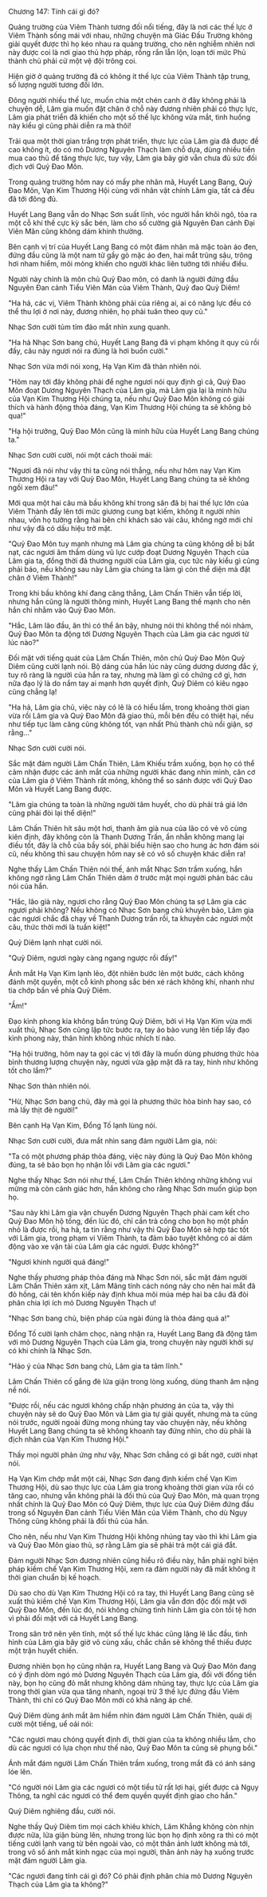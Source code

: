 




Chương 147: Tính cái gì đó?




Quảng trường của Viêm Thành tương đối nổi tiếng, đây là nơi các thế lực ở Viêm Thành sống mái với nhau, những chuyện mà Giác Đấu Trường không giải quyết được thì họ kéo nhau ra quảng trường, cho nên nghiễm nhiên nơi này được coi là nơi giao thủ hợp pháp, rồng rắn lẫn lộn, loạn tới mức Phủ thành chủ phải cử một vệ đội trông coi.

Hiện giờ ở quảng trường đã có không ít thế lực của Viêm Thành tập trung, số lượng người tương đối lớn.

Đông người nhiều thế lực, muốn chia một chén canh ở đây không phải là chuyện dễ, Lâm gia muốn đặt chân ở chỗ này đương nhiên phải có thực lực, Lâm gia phát triển đã khiến cho một số thế lực không vừa mắt, tình huống này kiểu gì cũng phải diễn ra mà thôi!

Trải qua một thời gian trắng trợn phát triển, thực lực của Lâm gia đã được đề cao không ít, do có mỏ Dương Nguyên Thạch làm chỗ dựa, dùng nhiều tiền mua cao thủ để tăng thực lực, tuy vậy, Lâm gia bây giờ vẫn chưa đủ sức đối địch với Quỷ Đao Môn.

Trong quảng trường hôm nay có mấy phe nhân mã, Huyết Lang Bang, Quỷ Đao Môn, Vạn Kim Thương Hội cùng với nhân vật chính Lâm gia, tất cả đều đã tới đông đủ.

Huyết Lang Bang vẫn do Nhạc Sơn suất lĩnh, vóc người hắn khôi ngô, tỏa ra một cỗ khí thế cực kỳ sắc bén, làm cho số cường giả Nguyên Đan cảnh Đại Viên Mãn cũng không dám khinh thường.

Bên cạnh vị trí của Huyết Lang Bang có một đám nhân mã mặc toàn áo đen, đứng đầu cũng là một nam tử gầy gò mặc áo đen, hai mắt trũng sâu, trông hơi nham hiểm, môi mỏng khiến cho người khác liên tưởng tới nhiều điều.

Người này chính là môn chủ Quỷ Đao môn, có danh là người đứng đầu Nguyên Đan cảnh Tiểu Viên Mãn của Viêm Thành, Quỷ đao Quỷ Diêm!

"Ha hả, các vị, Viêm Thành không phải của riêng ai, ai có năng lực đều có thể thu lợi ở nơi này, đương nhiên, họ phải tuân theo quy củ."

Nhạc Sơn cười tủm tỉm đảo mắt nhìn xung quanh.

"Ha hả Nhạc Sơn bang chủ, Huyết Lang Bang đã vi phạm không ít quy củ rồi đấy, câu này ngươi nói ra đúng là hơi buồn cười."

Nhạc Sơn vừa mới nói xong, Hạ Vạn Kim đã thản nhiên nói.

"Hôm nay tới đây không phải để nghe ngươi nói quy định gì cả, Quỷ Đao Môn đoạt Dương Nguyên Thạch của Lâm gia, mà Lâm gia lại là minh hữu của Vạn Kim Thương Hội chúng ta, nếu như Quỷ Đao Môn không có giải thích và hành động thỏa đáng, Vạn Kim Thương Hội chúng ta sẽ không bỏ qua!"

"Hạ hội trưởng, Quỷ Đao Môn cũng là minh hữu của Huyết Lang Bang chúng ta."

Nhạc Sơn cười cười, nói một cách thoải mái:

"Ngươi đã nói như vậy thì ta cũng nói thẳng, nếu như hôm nay Vạn Kim Thương Hội ra tay với Quỷ Đao Môn, Huyết Lang Bang chúng ta sẽ không ngồi xem đâu!"

Mới qua một hai câu mà bầu không khí trong sân đã bị hai thế lực lớn của Viêm Thành đẩy lên tới mức giương cung bạt kiếm, không ít người nhìn nhau, vốn họ tưởng rằng hai bên chỉ khách sáo vài câu, không ngờ mới chỉ như vậy đã có dấu hiệu trở mặt.

"Quỷ Đao Môn tuy mạnh nhưng mà Lâm gia chúng ta cũng không dễ bị bắt nạt, các ngươi âm thầm dùng vũ lực cướp đoạt Dương Nguyên Thạch của Lâm gia ta, đồng thời đả thương người của Lâm gia, cục tức này kiểu gì cũng phải báo, nếu không sau này Lâm gia chúng ta làm gì còn thể diện mà đặt chân ở Viêm Thành!"

Trong khi bầu không khí đang căng thẳng, Lâm Chấn Thiên vẫn tiếp lời, nhưng hắn cũng là người thông minh, Huyết Lang Bang thế mạnh cho nên hắn chỉ nhằm vào Quỷ Đao Môn.

"Hắc, Lâm lão đầu, ăn thì có thể ăn bậy, nhưng nói thì không thể nói nhảm, Quỷ Đao Môn ta động tới Dương Nguyên Thạch của Lâm gia các ngươi từ lúc nào?"

Đối mặt với tiếng quát của Lâm Chấn Thiên, môn chủ Quỷ Đao Môn Quỷ Diêm cũng cười lạnh nói. Bộ dáng của hắn lúc này cũng dương dương đắc ý, tuy rõ ràng là người của hắn ra tay, nhưng mà làm gì có chứng cớ gì, hơn nữa đạo lý là do nắm tay ai mạnh hơn quyết định, Quỷ Diêm có kiêu ngạo cũng chẳng lạ!

"Ha hả, Lâm gia chủ, việc này có lẽ là có hiểu lầm, trong khoảng thời gian vừa rồi Lâm gia và Quỷ Đao Môn đã giao thủ, mỗi bên đều có thiệt hại, nếu như tiếp tục làm căng cũng không tốt, vạn nhất Phủ thành chủ nổi giận, sợ rằng..."

Nhạc Sơn cười cười nói.

Sắc mặt đám người Lâm Chấn Thiên, Lâm Khiếu trầm xuống, bọn họ có thể cảm nhận được các ánh mắt của những người khác đang nhìn mình, căn cơ của Lâm gia ở Viêm Thành rất mỏng, không thể so sánh được với Quỷ Đao Môn và Huyết Lang Bang được.

"Lâm gia chúng ta toàn là những người tâm huyết, cho dù phải trả giá lớn cũng phải đòi lại thể diện!"

Lâm Chấn Thiên hít sâu một hơi, thanh âm già nua của lão có vẻ vô cùng kiên định, đây không còn là Thanh Dương Trấn, ẩn nhẫn không mang lại điều tốt, đây là chỗ của bầy sói, phải biểu hiện sao cho hung ác hơn đám sói cũ, nếu không thì sau chuyện hôm nay sẽ có vô số chuyện khác diễn ra!

Nghe thấy Lâm Chấn Thiên nói thế, ánh mắt Nhạc Sơn trầm xuống, hắn không ngờ rằng Lâm Chấn Thiên dám ở trước mặt mọi người phản bác câu nói của hắn.

"Hắc, lão già này, ngươi cho rằng Quỷ Đao Môn chúng ta sợ Lâm gia các ngươi phải không? Nếu không có Nhạc Sơn bang chủ khuyên bảo, Lâm gia các ngươi chắc đã chạy về Thanh Dương trấn rồi, ta khuyên các ngươi một câu, thức thời mới là tuấn kiệt!"

Quỷ Diêm lạnh nhạt cười nói.

"Quỷ Diêm, ngươi ngày càng ngang ngược rồi đấy!"

Ánh mắt Hạ Vạn Kim lạnh lẽo, đột nhiên bước lên một bước, cách không đánh một quyền, một cỗ kình phong sắc bén xé rách không khí, nhanh như tia chớp bắn về phía Quỷ Diêm.

"Ầm!"

Đạo kình phong kia không bắn trúng Quỷ Diêm, bởi vì Hạ Vạn Kim vừa mới xuất thủ, Nhạc Sơn cũng lập tức bước ra, tay áo bào vung lên tiếp lấy đạo kình phong này, thân hình không nhúc nhích tí nào.

"Hạ hội trưởng, hôm nay ta gọi các vị tới đây là muốn dùng phương thức hòa bình thương lượng chuyện này, ngươi vừa gặp mặt đã ra tay, hình như không tốt cho lắm?"

Nhạc Sơn thản nhiên nói.

"Hừ, Nhạc Sơn bang chủ, đây mà gọi là phương thức hòa bình hay sao, có mà lấy thịt đè người!"

Bên cạnh Hạ Vạn Kim, Đổng Tố lạnh lùng nói.

Nhạc Sơn cười cười, đưa mắt nhìn sang đám người Lâm gia, nói:

"Ta có một phương pháp thỏa đáng, việc này đúng là Quỷ Đao Môn không đúng, ta sẽ bảo bọn họ nhận lỗi với Lâm gia các ngươi."

Nghe thấy Nhạc Sơn nói như thế, Lâm Chấn Thiên không những không vui mừng mà còn cảnh giác hơn, hắn không cho rằng Nhạc Sơn muốn giúp bọn họ.

"Sau này khi Lâm gia vận chuyển Dương Nguyên Thạch phải cam kết cho Quỷ Đao Môn hộ tống, đến lúc đó, chỉ cần trả công cho bọn họ một phần nhỏ là được rồi, ha hả, ta tin rằng như vậy thì Quỷ Đao Môn sẽ hợp tác tốt với Lâm gia, trong phạm vi Viêm Thành, ta đảm bảo tuyệt không có ai dám động vào xe vận tải của Lâm gia các ngươi. Được không?"

"Ngươi khinh người quá đáng!"

Nghe thấy phương pháp thỏa đáng mà Nhạc Sơn nói, sắc mặt đám người Lâm Chấn Thiên xám xịt, Lâm Mãng tính cách nóng nảy cho nên hai mắt đã đỏ hồng, cái tên khốn kiếp này định khua môi múa mép hai ba câu đã đòi phân chia lợi ích mỏ Dương Nguyên Thạch ư!

"Nhạc Sơn bang chủ, biện pháp của ngài đúng là thỏa đáng quá a!"

Đổng Tố cười lạnh châm chọc, nàng nhận ra, Huyết Lang Bang đã động tâm với mỏ Dương Nguyên Thạch của Lâm gia, trong chuyện này người khởi sự có khi chính là Nhạc Sơn.

"Hảo ý của Nhạc Sơn bang chủ, Lâm gia ta tâm lĩnh."

Lâm Chấn Thiên cố gắng đè lửa giận trong lòng xuống, dùng thanh âm nặng nề nói.

"Được rồi, nếu các ngươi không chấp nhận phương án của ta, vậy thì chuyện này sẽ do Quỷ Đao Môn và Lâm gia tự giải quyết, nhưng mà ta cũng nói trước, người ngoài đừng mong nhúng tay vào chuyện này, nếu không Huyết Lang Bang chúng ta sẽ không khoanh tay đứng nhìn, cho dù phải là địch nhân của Vạn Kim Thương Hội."

Thấy mọi người phản ứng như vậy, Nhạc Sơn chẳng có gì bất ngờ, cười nhạt nói.

Hạ Vạn Kim chớp mắt một cái, Nhạc Sơn đang định kiềm chế Vạn Kim Thương Hội, dù sao thực lực của Lâm gia trong khoảng thời gian vừa rồi có tăng cao, nhưng vẫn không phải là đối thủ của Quỷ Đao Môn, mà quan trọng nhất chính là Quỷ Đao Môn có Quỷ Diêm, thực lực của Quỷ Diêm đứng đầu trong số Nguyên Đan cảnh Tiểu Viên Mãn của Viêm Thành, cho dù Ngụy Thông cũng không phải là đối thủ của hắn.

Cho nên, nếu như Vạn Kim Thương Hội không nhúng tay vào thì khi Lâm gia và Quỷ Đao Môn giao thủ, sợ rằng Lâm gia sẽ phải trả một cái giá đắt.

Đám người Nhạc Sơn đương nhiên cũng hiểu rõ điều này, hắn phải nghĩ biện pháp kiềm chế Vạn Kim Thương Hội, xem ra đám người này đã mất không ít thời gian chuẩn bị kế hoạch.

Dù sao cho dù Vạn Kim Thương Hội có ra tay, thì Huyết Lang Bang cũng sẽ xuất thủ kiềm chế Vạn Kim Thương Hội, Lâm gia vẫn đơn độc đối mặt với Quỷ Đao Môn, đến lúc đó, nói không chừng tình hình Lâm gia còn tồi tệ hơn vì phải đối mặt với cả Huyết Lang Bang.

Trong sân trở nên yên tĩnh, một số thế lực khác cũng lặng lẽ lắc đầu, tình hình của Lâm gia bây giờ vô cùng xấu, chắc chắn sẽ không thể thiếu được một trận huyết chiến.

Đương nhiên bọn họ cũng nhận ra, Huyết Lang Bang và Quỷ Đao Môn đang có ý định dòm ngó mỏ Dương Nguyên Thạch của Lâm gia, đối với đống tiền này, bọn họ cũng đỏ mắt nhưng không dám nhúng tay, thực lực của Lâm gia trong thời gian vừa qua tăng nhanh, ngoại trừ 3 thế lực đứng đầu Viêm Thành, thì chỉ có Quỷ Đao Môn mới có khả năng áp chế.

Quỷ Diêm dùng ánh mắt âm hiểm nhìn đám người Lâm Chấn Thiên, quái dị cười một tiếng, uể oải nói:

"Các ngươi mau chóng quyết định đi, thời gian của ta không nhiều lắm, cho dù các ngươi có lựa chọn như thế nào, Quỷ Đao Môn ta cũng sẽ phụng bồi."

Ánh mắt đám người Lâm Chấn Thiên trầm xuống, trong mắt đã có ánh sáng lóe lên.

"Có người nói Lâm gia các ngươi có một tiểu tử rất lợi hại, giết được cả Ngụy Thông, ta nghĩ các ngươi có thể đem quyền quyết định giao cho hắn."

Quỷ Diêm nghiêng đầu, cười nói.

Nghe thấy Quỷ Diêm tìm mọi cách khiêu khích, Lâm Khẳng không còn nhịn được nữa, lửa giận bùng lên, nhưng trong lúc bọn họ định xông ra thì có một tiếng cười lạnh vang từ bên ngoài vào, có một thân ảnh lướt không mà tới, trong vô số ánh mắt kinh ngạc của mọi người, thân ảnh này hạ xuống trước mặt đám người Lâm gia.

"Các ngươi đang tính cái gì đó? Có phải định phân chia mỏ Dương Nguyên Thạch của Lâm gia ta không?"




